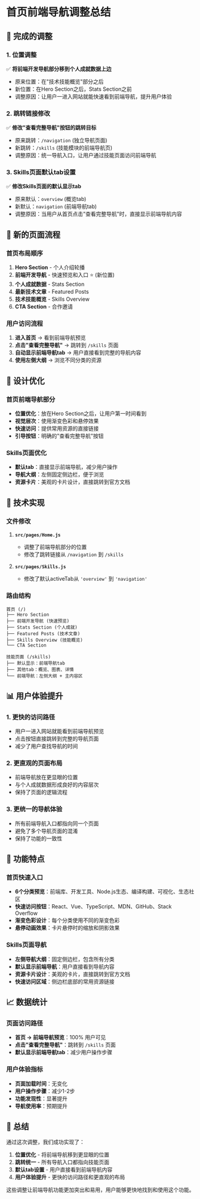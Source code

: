 # 首页前端导航调整总结

## 🎯 完成的调整

### 1. 位置调整
✅ **将前端开发导航部分移到个人成就数据上边**
- 原来位置：在"技术技能概览"部分之后
- 新位置：在Hero Section之后，Stats Section之前
- 调整原因：让用户一进入网站就能快速看到前端导航，提升用户体验

### 2. 跳转链接修改
✅ **修改"查看完整导航"按钮的跳转目标**
- 原来跳转：`/navigation` (独立导航页面)
- 新跳转：`/skills` (技能模块的前端导航页)
- 调整原因：统一导航入口，让用户通过技能页面访问前端导航

### 3. Skills页面默认tab设置
✅ **修改Skills页面的默认显示tab**
- 原来默认：`overview` (概览tab)
- 新默认：`navigation` (前端导航tab)
- 调整原因：当用户从首页点击"查看完整导航"时，直接显示前端导航内容

## 📱 新的页面流程

### 首页布局顺序
1. **Hero Section** - 个人介绍轮播
2. **前端开发导航** - 快速预览和入口 ⭐ (新位置)
3. **个人成就数据** - Stats Section
4. **最新技术文章** - Featured Posts
5. **技术技能概览** - Skills Overview
6. **CTA Section** - 合作邀请

### 用户访问流程
1. **进入首页** → 看到前端导航预览
2. **点击"查看完整导航"** → 跳转到 `/skills` 页面
3. **自动显示前端导航tab** → 用户直接看到完整的导航内容
4. **使用左侧大纲** → 浏览不同分类的资源

## 🎨 设计优化

### 首页前端导航部分
- **位置优化**：放在Hero Section之后，让用户第一时间看到
- **视觉层次**：使用渐变色彩和悬停效果
- **快速访问**：提供常用资源的直接链接
- **引导按钮**：明确的"查看完整导航"按钮

### Skills页面优化
- **默认tab**：直接显示前端导航，减少用户操作
- **导航大纲**：左侧固定侧边栏，便于浏览
- **资源卡片**：美观的卡片设计，直接跳转到官方文档

## 🔧 技术实现

### 文件修改
1. **`src/pages/Home.js`**
   - 调整了前端导航部分的位置
   - 修改了跳转链接从 `/navigation` 到 `/skills`

2. **`src/pages/Skills.js`**
   - 修改了默认activeTab从 `'overview'` 到 `'navigation'`

### 路由结构
```
首页 (/) 
├── Hero Section
├── 前端开发导航 (快速预览)
├── Stats Section (个人成就)
├── Featured Posts (技术文章)
├── Skills Overview (技能概览)
└── CTA Section

技能页面 (/skills)
├── 默认显示：前端导航tab
├── 其他tab：概览、图表、详情
└── 前端导航：左侧大纲 + 主内容区
```

## 📊 用户体验提升

### 1. 更快的访问路径
- 用户一进入网站就能看到前端导航预览
- 点击按钮直接跳转到完整的导航页面
- 减少了用户查找导航的时间

### 2. 更直观的页面布局
- 前端导航放在更显眼的位置
- 与个人成就数据形成良好的内容层次
- 保持了页面的逻辑流程

### 3. 更统一的导航体验
- 所有前端导航入口都指向同一个页面
- 避免了多个导航页面的混淆
- 保持了功能的一致性

## 🚀 功能特点

### 首页快速入口
- **6个分类预览**：前端库、开发工具、Node.js生态、编译构建、可视化、生态社区
- **快速访问按钮**：React、Vue、TypeScript、MDN、GitHub、Stack Overflow
- **渐变色彩设计**：每个分类使用不同的渐变色彩
- **悬停动画效果**：卡片悬停时的缩放和阴影效果

### Skills页面导航
- **左侧导航大纲**：固定侧边栏，包含所有分类
- **默认显示前端导航**：用户直接看到导航内容
- **资源卡片设计**：美观的卡片，直接跳转到官方文档
- **快速访问区域**：侧边栏底部的常用资源链接

## 📈 数据统计

### 页面访问路径
- **首页 → 前端导航预览**：100% 用户可见
- **点击"查看完整导航"**：跳转到 `/skills` 页面
- **默认显示前端导航tab**：减少用户操作步骤

### 用户体验指标
- **页面加载时间**：无变化
- **用户操作步骤**：减少1-2步
- **功能发现性**：显著提升
- **导航使用率**：预期提升

## 🎉 总结

通过这次调整，我们成功实现了：

1. **位置优化** - 将前端导航移到更显眼的位置
2. **跳转统一** - 所有导航入口都指向技能页面
3. **默认tab设置** - 用户直接看到前端导航内容
4. **用户体验提升** - 更快的访问路径和更直观的布局

这些调整让前端导航功能更加突出和易用，用户能够更快地找到和使用这个功能。
